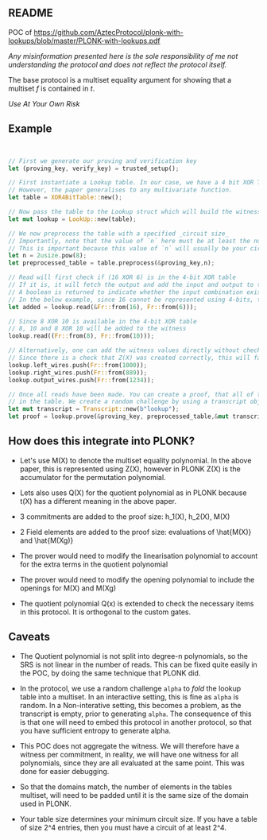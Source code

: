 ## README 

POC of https://github.com/AztecProtocol/plonk-with-lookups/blob/master/PLONK-with-lookups.pdf

_Any misinformation presented here is the sole responsibility of me not understanding the protocol and does not reflect the protocol itself._

The base protocol is a multiset equality argument for showing that a multiset _f_ is contained in _t_.

_Use At Your Own Risk_

## Example 

```rust


// First we generate our proving and verification key
let (proving_key, verify_key) = trusted_setup();

// First instantiate a Lookup table. In our case, we have a 4 bit XOR Table
// However, the paper generalises to any multivariate function.
let table = XOR4BitTable::new();

// Now pass the table to the Lookup struct which will build the witness accordingly depending on your reads
let mut lookup = LookUp::new(table);

// We now preprocess the table with a specified _circuit size_
// Importantly, note that the value of `n` here must be at least the number of entries in the table.
// This is important because this value of `n` will usually be your circuit size. So our table now puts a lower bound on the circuit size. 
let n = 2usize.pow(8);
let preprocessed_table = table.preprocess(&proving_key,n);

// Read will first check if (16 XOR 6) is in the 4-bit XOR table
// If it is, it will fetch the output and add the input and output to the witness
// A boolean is returned to indicate whether the input combination existed
// In the below example, since 16 cannot be represented using 4-bits, the witness would not have changed.
let added = lookup.read(&Fr::from(16), Fr::from(6)));

// Since 8 XOR 10 is available in the 4-bit XOR table
// 8, 10 and 8 XOR 10 will be added to the witness
lookup.read((Fr::from(8), Fr::from(10)));

// Alternatively, one can add the witness values directly without checking the table.
// Since there is a check that Z(X) was created correctly, this will fail on the prover side, if the values added are inconsistent with the table.
lookup.left_wires.push(Fr::from(1000));
lookup.right_wires.push(Fr::from(889));
lookup.output_wires.push(Fr::from(1234));

// Once all reads have been made. You can create a proof, that all of the witness values are indeed
// in the table. We create a random challenge by using a transcript object.
let mut transcript = Transcript::new(b"lookup");
let proof = lookup.prove(&proving_key, preprocessed_table,&mut transcript); 

```

## How does this integrate into PLONK?

- Let's use M(X) to denote the multiset equality polynomial. In the above paper, this is represented using Z(X), however in PLONK Z(X) is the accumulator for the permutation polynomial.
- Lets also uses Q(X) for the quotient polynomial as in PLONK because t(X) has a different meaning in the above paper.


- 3 commitments are added to the proof size: h_1(X), h_2(X), M(X)
- 2 Field elements are added to the proof size: evaluations of \hat{M(X)} and \hat{M(Xg)}
- The prover would need to modify the linearisation polynomial to account for the extra terms in the quotient polynomial
- The prover would need to modify the opening polynomial to include the openings for M(X) and M(Xg)
- The quotient polynomial Q(x) is extended to check the necessary items in this protocol. It is orthogonal to the custom gates.


## Caveats

- The Quotient polynomial is not split into degree-n polynomials, so the SRS is not linear in the number of reads. This can be fixed quite easily in the POC, by doing the same technique that PLONK did.

- In the protocol, we use a random challenge `alpha` to _fold_ the lookup table into a multiset. In an interactive setting, this is fine as `alpha` is random. In a Non-interative setting, this becomes a problem, as the transcript is empty, prior to generating `alpha`. The consequence of this is that one will need to embed this protocol in another protocol, so that you have sufficient entropy to generate alpha.

- This POC does not aggregate the witness. We will therefore have a witness per commitment, in reality, we will have one witness for all polynomials, since they are all evaluated at the same point. This was done for easier debugging. 

- So that the domains match, the number of elements in the tables multiset, will need to be padded until it is the same size of the domain used in PLONK.

- Your table size determines your minimum circuit size. If you have a table of size 2^4 entries, then you must have a circuit of at least 2^4.
